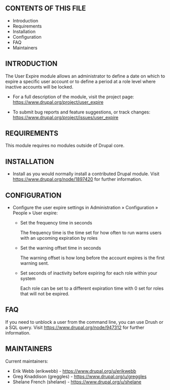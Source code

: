 CONTENTS OF THIS FILE
---------------------

* Introduction
* Requirements
* Installation
* Configuration
* FAQ
* Maintainers

INTRODUCTION
------------

The User Expire module allows an administrator to define a date on which to expire a specific
user account or to define a period at a role level where inactive accounts will be locked.

* For a full description of the module, visit the project page:
  https://www.drupal.org/project/user_expire

* To submit bug reports and feature suggestions, or track changes:
  https://www.drupal.org/project/issues/user_expire

REQUIREMENTS
------------

This module requires no modules outside of Drupal core.

INSTALLATION
------------

* Install as you would normally install a contributed Drupal module. Visit
  https://www.drupal.org/node/1897420 for further information.

CONFIGURATION
-------------

* Configure the user expire settings in Administration » Configuration » People » User expire:

  - Set the frequency time in seconds

    The frequency time is the time set for how often to run warns users with an upcoming expiration by roles

  - Set the warning offset time in seconds

    The warning offset is how long before the account expires is the first warning sent.

  - Set seconds of inactivity before expiring for each role within your system

    Each role can be set to a different expiration time with 0 set for roles that will not be expired.

FAQ
---

If you need to unblock a user from the command line, you can use Drush or a SQL query. Visit
https://www.drupal.org/node/947312 for further information.


MAINTAINERS
-----------

Current maintainers:
* Erik Webb (erikwebb) - https://www.drupal.org/u/erikwebb
* Greg Knaddison (greggles) - https://www.drupal.org/u/greggles
* Shelane French (shelane) - https://www.drupal.org/u/shelane

